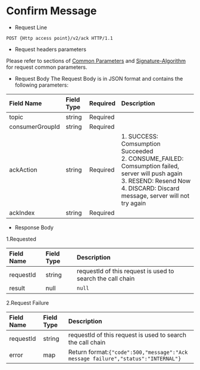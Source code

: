 # Confirm Message

- Request Line

```
POST {Http access point}/v2/ack HTTP/1.1
```

- Request headers parameters

Please refer to sections of [Common Parameters](../Call-Method/Common-parameters.md) and [Signature-Algorithm](../Call-Method/Signature-Algorithm.md) for request common parameters.

- Request Body
  The Request Body is in JSON format and contains the following parameters:

| Field Name      | Field Type | Required     | Description                                                        |
| :-------------- | :------- | :------- | :--------------------------------------- |
| topic           | string   | Required |                                          |
| consumerGroupId | string   | Required |                                          |
| ackAction       | string   | Required | 1. SUCCESS: Comsumption Succeeded <br/>2. CONSUME_FAILED: Comsumption failed, server will push again<br/> 3. RESEND: Resend Now<br/> 4. DISCARD: Discard message, server will not try again |
| ackIndex        | string   | Required |                                          |

- Response Body

1.Requested

|  Field Name   | Field Type | Description                                                         |
| :------- | :------ | :---------------------------------- |
| requestId |  string  | requestId of this request is used to search the call chain |
|  result   |   null   | `null`|

2.Request Failure

|  Field Name   | Field Type | Description                                                         |
| :------- | :------ | :------------------------------------------------------------ |
| requestId |  string  | requestId of this request is used to search the call chain |
|   error   |   map    | Return format:`{"code":500,"message":"Ack message failure","status":"INTERNAL"}`|
